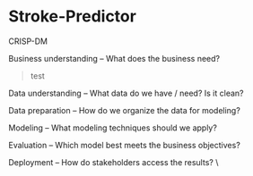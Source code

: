 # Stroke-Predictor

CRISP-DM


Business understanding – What does the business need?

> test



Data understanding – What data do we have / need? Is it clean?

Data preparation – How do we organize the data for modeling?

Modeling – What modeling techniques should we apply?

Evaluation – Which model best meets the business objectives?

Deployment – How do stakeholders access the results?
\

